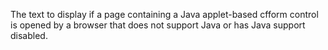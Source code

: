 The text to display if a page containing a Java applet-based cfform control is opened by a
		browser that does not support Java or has Java support disabled.
